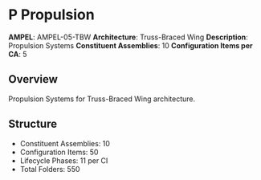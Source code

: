 # P Propulsion

**AMPEL**: AMPEL-05-TBW
**Architecture**: Truss-Braced Wing
**Description**: Propulsion Systems
**Constituent Assemblies**: 10
**Configuration Items per CA**: 5

## Overview
Propulsion Systems for Truss-Braced Wing architecture.

## Structure
- Constituent Assemblies: 10
- Configuration Items: 50
- Lifecycle Phases: 11 per CI
- Total Folders: 550
